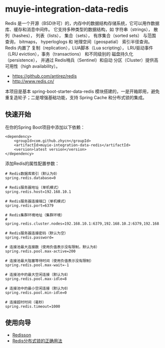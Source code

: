 # muyie-integration-data-redis

Redis 是一个开源（BSD许可）的，内存中的数据结构存储系统，它可以用作数据库、缓存和消息中间件。 它支持多种类型的数据结构，如 字符串（strings）， 散列（hashes）， 列表（lists）， 集合（sets）， 有序集合（sorted sets） 与范围查询， bitmaps， hyperloglogs 和 地理空间（geospatial） 索引半径查询。 Redis 内置了 复制（replication），LUA脚本（Lua scripting）， LRU驱动事件（LRU eviction），事务（transactions） 和不同级别的 磁盘持久化（persistence）， 并通过 Redis哨兵（Sentinel）和自动 分区（Cluster）提供高可用性（high availability）。

- https://github.com/antirez/redis
- http://www.redis.cn/

本项目是基本 spring-boot-starter-data-redis 模块搭建的，一是开箱即用，避免重复造轮子；二是增强基础功能，支持 Spring Cache 和分布式锁的集成。

## 快速开始

在你的Spring Boot项目中添加以下依赖：

```
<dependency>
    <groupId>com.github.zhycn</groupId>
    <artifactId>muyie-integration-data-redis</artifactId>
    <version>latest version</version>
</dependency>
```

添加Redis的属性配置参数：

```
# Redis数据库索引（默认为0）  
spring.redis.database=0

# Redis服务器地址（单机模式）
spring.redis.host=192.168.10.1

# Redis服务器连接端口（单机模式）
spring.redis.port=6379

# Redis集群环境地址（集群环境）
# spring.redis.cluster.nodes=192.168.10.1:6379,192.168.10.2:6379,192.168.10.3:6379

# Redis服务器连接密码（默认为空）
spring.redis.password=

# 连接池最大连接数（使用负值表示没有限制，默认为8）
spring.redis.pool.max-active=200

# 连接池最大阻塞等待时间（使用负值表示没有限制） 
spring.redis.pool.max-wait=-1

# 连接池中的最大空闲连接（默认为8）
spring.redis.pool.max-idle=8

# 连接池中的最小空闲连接（默认为0）
spring.redis.pool.min-idle=0

# 连接超时时间（毫秒）
spring.redis.timeout=1000
```

## 使用向导

- [Redisson](https://github.com/redisson/redisson)
- [Redis分布式锁的正确用法](./docs/redis-lock.md)